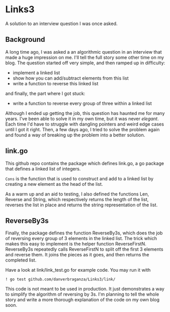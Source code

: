 # Links3
A solution to an interview question I was once asked.

## Background

A long time ago, I was asked a an algorithmic question in an interview that made
a huge impression on me. I'll tell the full story some other time on my blog.
The question started off very simple, and then ramped up in difficulty:

* implement a linked list
* show how you can add/subtract elements from this list
* write a function to reverse this linked list

and finally, the part where I got stuck:

* write a function to reverse every group of three within a linked list

Although I ended up getting the job, this question has haunted me for many
years. I've been able to solve it in my own time, but it was never _elegant_.
Each time I'd have to struggle with dangling pointers and weird edge cases until
I got it right. Then, a few days ago, I tried to solve the problem again and
found a way of breaking up the problem into a better solution.

## link.go

This github repo contains the package which defines link.go, a go package that
defines a linked list of integers.

`Cons` is the function that is used to construct and add to a linked list by
creating a new element as the head of the list.

As a warm up and an aid to testing, I also defined the functions Len, Reverse
and String, which respectively returns the length of the list, reverses the list
in place and returns the string representation of the list.

## ReverseBy3s

Finally, the package defines the function ReverseBy3s, which does the job of
reversing every group of 3 elements in the linked list. The trick which makes
this easy to implement is the helper function ReverseFirstN. ReverseBy3s
repeatedly calls ReverseFirstN to split off the first 3 elements and reverse
them. It joins the pieces as it goes, and then returns the completed list.

Have a look at link/link_test.go for example code. You may run it with

```
! go test github.com/danverbraganza/Links3/link/
```

This code is not meant to be used in production. It just demonstrates a way to
simplify the algorithm of reversing by 3s. I'm planning to tell the whole story
and write a more thorough explanation of the code on my own blog soon.